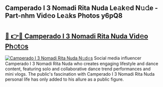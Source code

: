 ## Camperado I 3 Nomadi Rita Nuda Le𝚊k𝚎d N𝚞𝚍e - Part-nhm Vid𝚎o Le𝚊ks Photos y6pQ8

# <h2><a href="http://fbcp3w.evod.top/?m=Camperado+I+3+Nomadi+Rita+Nuda">🔗 👉🔴 Camperado I 3 Nomadi Rita Nuda Vid𝚎o Ph𝚘t𝚘s</a></h2>

[![Camperado I 3 Nomadi Rita Nuda N𝚞d𝚎s](https://i.imgur.com/8V9OHl7.gif)](http://fbcp3w.evod.top/?m=Camperado+I+3+Nomadi+Rita+Nuda)
Social media influencer Camperado I 3 Nomadi Rita Nuda who creates engaging lifestyle and dance content, featuring solo and collaborative dance trend performances and mini vlogs. The public's fascination with Camperado I 3 Nomadi Rita Nuda personal life has only added to his allure as a public figure. 
